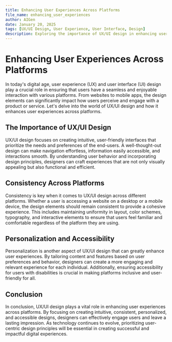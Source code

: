 ```yaml
---
title: Enhancing User Experiences Across Platforms
file_name: enhancing_user_experiences
author: AIGen
date: January 20, 2025
tags: [UX/UI Design, User Experience, User Interface, Design]
description: Exploring the importance of UX/UI design in enhancing user experiences across different platforms.
---
```


# Enhancing User Experiences Across Platforms

In today's digital age, user experience (UX) and user interface (UI) design play a crucial role in ensuring that users have a seamless and enjoyable interaction with various platforms. From websites to mobile apps, the design elements can significantly impact how users perceive and engage with a product or service. Let's delve into the world of UX/UI design and how it enhances user experiences across platforms.

## The Importance of UX/UI Design

UX/UI design focuses on creating intuitive, user-friendly interfaces that prioritize the needs and preferences of the end-users. A well-thought-out design can make navigation effortless, information easily accessible, and interactions smooth. By understanding user behavior and incorporating design principles, designers can craft experiences that are not only visually appealing but also functional and efficient.

## Consistency Across Platforms

Consistency is key when it comes to UX/UI design across different platforms. Whether a user is accessing a website on a desktop or a mobile device, the design elements should remain consistent to provide a cohesive experience. This includes maintaining uniformity in layout, color schemes, typography, and interactive elements to ensure that users feel familiar and comfortable regardless of the platform they are using.

## Personalization and Accessibility

Personalization is another aspect of UX/UI design that can greatly enhance user experiences. By tailoring content and features based on user preferences and behavior, designers can create a more engaging and relevant experience for each individual. Additionally, ensuring accessibility for users with disabilities is crucial in making platforms inclusive and user-friendly for all.

## Conclusion

In conclusion, UX/UI design plays a vital role in enhancing user experiences across platforms. By focusing on creating intuitive, consistent, personalized, and accessible designs, designers can effectively engage users and leave a lasting impression. As technology continues to evolve, prioritizing user-centric design principles will be essential in creating successful and impactful digital experiences.